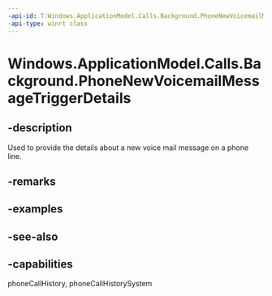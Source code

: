 ```yaml
---
-api-id: T:Windows.ApplicationModel.Calls.Background.PhoneNewVoicemailMessageTriggerDetails
-api-type: winrt class
---
```


<!-- Class syntax.
public class PhoneNewVoicemailMessageTriggerDetails : Windows.ApplicationModel.Calls.Background.IPhoneNewVoicemailMessageTriggerDetails
-->

# Windows.ApplicationModel.Calls.Background.PhoneNewVoicemailMessageTriggerDetails

## -description
Used to provide the details about a new voice mail message on a phone line.

## -remarks

## -examples

## -see-also

## -capabilities
phoneCallHistory, phoneCallHistorySystem
